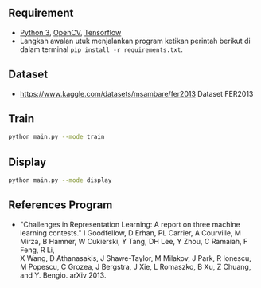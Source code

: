 ## Requirement

- [Python 3](https://www.python.org/downloads/release/python-380/), [OpenCV](https://opencv.org/), [Tensorflow](https://www.tensorflow.org/)
- Langkah awalan utuk menjalankan program ketikan perintah berikut di dalam terminal
  `pip install -r requirements.txt`.

## Dataset
- https://www.kaggle.com/datasets/msambare/fer2013
Dataset FER2013


## Train
```bash
python main.py --mode train
```

## Display
```bash
python main.py --mode display
```

## References Program

- "Challenges in Representation Learning: A report on three machine learning contests." I Goodfellow, D Erhan, PL Carrier, A Courville, M Mirza, B
  Hamner, W Cukierski, Y Tang, DH Lee, Y Zhou, C Ramaiah, F Feng, R Li,  
   X Wang, D Athanasakis, J Shawe-Taylor, M Milakov, J Park, R Ionescu,
  M Popescu, C Grozea, J Bergstra, J Xie, L Romaszko, B Xu, Z Chuang, and
  Y. Bengio. arXiv 2013.
